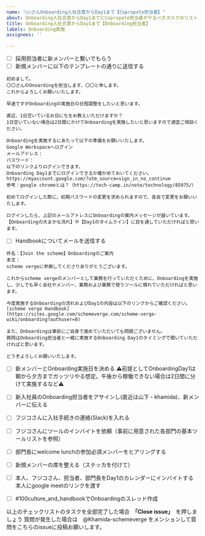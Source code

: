 ```yaml
---
name: "○○さんOnboarding入社合意からDay1まで【Copropate担当者】"
about: Onboarding入社合意からDay1までにCopropate担当者がやるべきタスクのリスト
title: Onboarding入社合意からDay1まで【Onboarding担当者】
labels: Onboarding実施
assignees: ''

---
```


- [ ] 採用担当者に新メンバーと繋いでもらう
- [ ] 新規メンバーに以下のテンプレートの通りに送信する

```
初めまして。
〇〇さんのOnoardingを担当します、〇〇と申します。
これからよろしくお願いいたします。

早速ですがOnboardingの実施日の日程調整をしたいと思います。

直近、1日空いているお日にちをお教えいただけますか？
1日空いていない場合は2日間にかけてOnboardingを実施したいと思いますので適宜ご相談ください。

Onboardingを実施するにあたって以下の準備をお願いいたします。
Google Workspaceへログイン
メールアドレス：
パスワード：
以下のリンクよりログインできます。
Onboarding Day1までにログインできるか確かめておいてください。
https://myaccount.google.com/?utm_source=sign_in_no_continue
参考：google chromeとは？（https://tech-camp.in/note/technology/85975/）

初めてログインした際に、初期パスワードの変更を求められますので、各自で変更をお願いいたします。

ログインしたら、上記のメールアドレスにOnboardingの案内メッセージが届いています。
【Onboardingの大まかな流れ】や【Day1のタイムライン】に目を通していただければと思います。
```

- [ ] Handbookについてメールを送信する
```
件名：【Join the scheme】Onboardingのご案内
本文：
scheme vergeに参画してくださりありがとうございます。

これからscheme vergeのメンバーとして業務を行っていただくために、Onboardingを実施し、少しでも早く会社やメンバー、業務および業務で使うツールに慣れていただければと思います。

今度実施するOnboardingの流れおよびDay1の内容は以下のリンクからご確認ください。
[scheme verge Handbook](https://sites.google.com/schemeverge.com/scheme-verge-wiki/onboarding?authuser=0)

また、Onboardingは事前にご自身で進めていただいても問題ございません。
質問はOnboarding担当者と一緒に実施するOnboarding Day1のタイミングで聞いていただければと思います。

どうぞよろしくお願いいたします。

```
- [ ] 新メンバーとOnboarding実施日を決める
⚠前提としてOnboardingDay1は朝から夕方までガッツリやる想定。午後から稼働できない場合は2日間に分けて実施するなど⚠

- [ ] 新入社員のOnboarding担当者をアサインし(直近は山下・khamida)、新メンバーに伝える
- [ ] フジコさんに入社手続きの連絡(Slack)を入れる
- [ ] フジコさんにツールのインバイトを依頼（事前に用意された各部門の基本ツールリストを参照）
- [ ] 部門長にwelcome lunchの参加必須メンバーをヒアリングする
- [ ] 新規メンバーの席を整える（ステッカを付けて）
- [ ] 本人、フジコさん、担当者、部門長をDay1のカレンダーにインバイトする 本人にgoogle meetのリンクを渡す
- [ ] #100culture_and_handbookでOnboardingのスレッド作成

以上のチェックリストのタスクを全部完了した場合　**「Close issue」**　を押しましょう
質問が発生した場合は　@Khamida-schemeverge をメンションして質問をこちらのissueに投稿お願いします。
